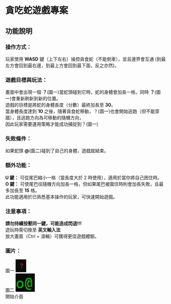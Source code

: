 # 貪吃蛇遊戲專案
## 功能說明 
### 操作方式：  
   玩家使用 **WASD** 鍵（上下左右）操控貪食蛇（不能倒車），並且邊界會互通
   (到最左方會回到最右邊，到最上方會回到最下面，反之亦然)。
### 遊戲目標與玩法：  
   畫面中會出現一個 **？**(圖一)當蛇頭碰到它時，蛇的身體會加長一格，同時 **？**(圖一)會重新刷新到新的位置。  
   遊戲的目標是將蛇的身體長度（分數）最終加長至 **30**。  
   當身體長度達到 **10** 之後，隨著貪食蛇移動，？(圖一)也會開始逃跑（但不能穿牆），且逃跑方向為可移動的隨機方向，  
   因此玩家需要運用策略才能成功捕捉到？(圖一)

### 失敗條件：  
   如果蛇頭 **@**(圖二)碰到了自己的身體，遊戲就結束。

### 額外功能：  
   **U 鍵：** 可從尾巴縮小一格（當長度大於 2 時使用），適用於當你將自己困住時。  
   **O 鍵：** 可使尾巴往隨機方向加長一格，但如果尾巴被圍住時則會加長失敗，且最多加長至 **15** 格。  
   此功能適用於已熟悉基本操作的玩家，可快速開始遊戲。

### 注意事項：  
   **請勿持續按壓同一鍵，可能造成閃退!!!**  
   遊玩時需切換至 **英文輸入法**  
   放大畫面（Ctrl + 滾輪）可獲得更佳遊戲體驗。  
   
### 圖片：  
 圖一 ![？](image/pic_1.png)  
 圖二 ![？](image/pic_2.png)  
 開始介面
   
